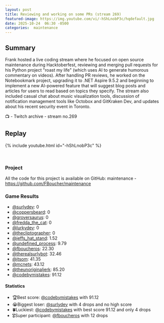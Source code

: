```yaml
---
layout: post
title: Reviewing and working on some PRs (stream 269)
featured-image: https://img.youtube.com/vi/-hShLnobP3c/hqdefault.jpg
date: 2025-10-24  06:30 -0500
categories:  maintenance
---
```


## Summary

Frank hosted a live coding stream where he focused on open source maintenance during Hacktoberfest, reviewing and merging pull requests for his Python project "roast my life" (which uses AI to generate humorous commentary on videos). After handling PR reviews, he worked on the Notebookmark project, upgrading it to .NET Aspire 9.5.2 and beginning to implement a new AI-powered feature that will suggest blog posts and articles for users to read based on topics they specify. The stream also included casual chat about music visualization tools, discussion of notification management tools like Octobox and GitKraken Dev, and updates about his recent security event in Toronto.

📺 - Twitch archive - stream no.269

## Replay

{% include youtube.html id="-hShLnobP3c" %}

<br/><!--more-->

### Project

All the code for this project is available on GitHub: maintenance - https://github.com/FBoucher/maintenance

### Game Results

- [@surlydev](https://www.twitch.tv/surlydev): 0
- [@coppersbeard](https://www.twitch.tv/coppersbeard): 0
- [@groversaurus](https://www.twitch.tv/groversaurus): 0
- [@fredda_the_cat](https://www.twitch.tv/fredda_the_cat): 0
- [@lurkydev](https://www.twitch.tv/lurkydev): 0
- [@thecliptographer](https://www.twitch.tv/thecliptographer): 0
- [@jeffs_hat_stand](https://www.twitch.tv/jeffs_hat_stand): 1.52
- [@undefined_process](https://www.twitch.tv/undefined_process): 9.79
- [@fboucheros](https://www.twitch.tv/fboucheros): 22.30
- [@therealsurlybot](https://www.twitch.tv/therealsurlybot): 32.46
- [@jtsom](https://www.twitch.tv/jtsom): 41.35
- [@mcnets](https://www.twitch.tv/mcnets): 43.12
- [@theunoriginaljerk](https://www.twitch.tv/theunoriginaljerk): 85.20
- [@codebymistakes](https://www.twitch.tv/codebymistakes): 91.12

#### Statistics

- 🏆Best score: [@codebymistakes](https://www.twitch.tv/codebymistakes) with 91.12
- 😭Biggest loser: [@surlydev](https://www.twitch.tv/surlydev) with 4 drops and no high score
- 🍀Luckiest: [@codebymistakes](https://www.twitch.tv/codebymistakes) with best score 91.12 and only 4 drops
- 🎖️Super participant: [@fboucheros](https://www.twitch.tv/fboucheros) with 12 drops
